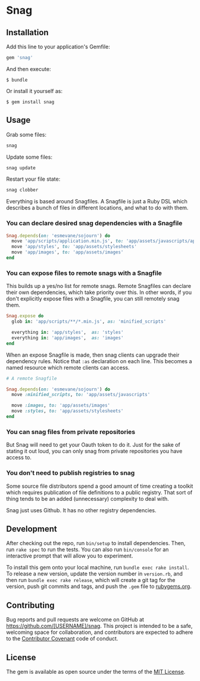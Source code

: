 # Snag

## Installation

Add this line to your application's Gemfile:

```ruby
gem 'snag'
```

And then execute:

    $ bundle

Or install it yourself as:

    $ gem install snag

## Usage

Grab some files:

```bash
snag
```

Update some files:

```bash
snag update
```

Restart your file state:

```bash
snag clobber
```

Everything is based around Snagfiles.  A Snagfile is just a Ruby DSL which describes a bunch of files in different locations, and what to do with them.  

### You can declare desired snag dependencies with a Snagfile

```ruby
Snag.depends(on: 'esmevane/sojourn') do
  move 'app/scripts/application.min.js', to: 'app/assets/javascripts/app.min.js'
  move 'app/styles', to: 'app/assets/stylesheets'
  move 'app/images', to: 'app/assets/images'
end
```

### You can expose files to remote snags with a Snagfile

This builds up a yes/no list for remote snags.  Remote Snagfiles can declare their own dependencies, which take priority over this.  In other words, if you don't explicitly expose files with a Snagfile, you can still remotely snag them.

```ruby
Snag.expose do
  glob in: 'app/scripts/**/*.min.js', as: 'minified_scripts'

  everything in: 'app/styles',  as: 'styles'
  everything in: 'app/images',  as: 'images'
end
```

When an expose Snagfile is made, then snag clients can upgrade their dependency rules.  Notice that `:as` declaration on each line.  This becomes a named resource which remote clients can access.

```ruby
# A remote Snagfile

Snag.depends(on: 'esmevane/sojourn') do
  move :minified_scripts, to: 'app/assets/javascripts'

  move :images, to: 'app/assets/images'
  move :styles, to: 'app/assets/stylesheets'
end
```

### You can snag files from private repositories

But Snag will need to get your Oauth token to do it.  Just for the sake of stating it out loud, you can only snag from private repositories you have access to.

### You don't need to publish registries to snag

Some source file distributors spend a good amount of time creating a toolkit which requires publication of file definitions to a public registry.  That sort of thing tends to be an added (unnecessary) complexity to deal with.

Snag just uses Github.  It has no other registry dependencies.

## Development

After checking out the repo, run `bin/setup` to install dependencies. Then, run `rake spec` to run the tests. You can also run `bin/console` for an interactive prompt that will allow you to experiment.

To install this gem onto your local machine, run `bundle exec rake install`. To release a new version, update the version number in `version.rb`, and then run `bundle exec rake release`, which will create a git tag for the version, push git commits and tags, and push the `.gem` file to [rubygems.org](https://rubygems.org).

## Contributing

Bug reports and pull requests are welcome on GitHub at https://github.com/[USERNAME]/snag. This project is intended to be a safe, welcoming space for collaboration, and contributors are expected to adhere to the [Contributor Covenant](contributor-covenant.org) code of conduct.

## License

The gem is available as open source under the terms of the [MIT License](http://opensource.org/licenses/MIT).
